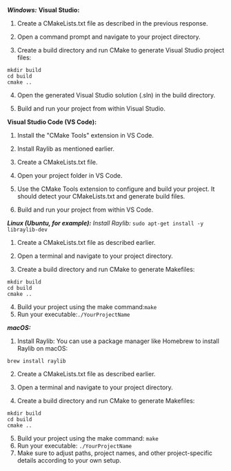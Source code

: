 ***Windows:***
**Visual Studio:**
1. Create a CMakeLists.txt file as described in the previous response.

2. Open a command prompt and navigate to your project directory.

3. Create a build directory and run CMake to generate Visual Studio project files:

```
mkdir build
cd build
cmake ..
```
4. Open the generated Visual Studio solution (.sln) in the build directory.

5. Build and run your project from within Visual Studio.

**Visual Studio Code (VS Code):**
1. Install the "CMake Tools" extension in VS Code.

2. Install Raylib as mentioned earlier.

3. Create a CMakeLists.txt file.

4. Open your project folder in VS Code.

5. Use the CMake Tools extension to configure and build your project. It should detect your CMakeLists.txt and generate build files.

6. Build and run your project from within VS Code.

***Linux (Ubuntu, for example):***
*Install Raylib:* ```sudo apt-get install -y libraylib-dev```
1. Create a CMakeLists.txt file as described earlier.

2. Open a terminal and navigate to your project directory.

3. Create a build directory and run CMake to generate Makefiles:

```
mkdir build
cd build
cmake ..
```
4. Build your project using the make command:```make```
5. Run your executable:```./YourProjectName```

***macOS:***
1. Install Raylib:
You can use a package manager like Homebrew to install Raylib on macOS:

```
brew install raylib
```
2. Create a CMakeLists.txt file as described earlier.

3. Open a terminal and navigate to your project directory.

4. Create a build directory and run CMake to generate Makefiles:

```
mkdir build
cd build
cmake ..
```
5. Build your project using the make command: ```make```
6. Run your executable: ```./YourProjectName```
7. Make sure to adjust paths, project names, and other project-specific details according to your own setup.